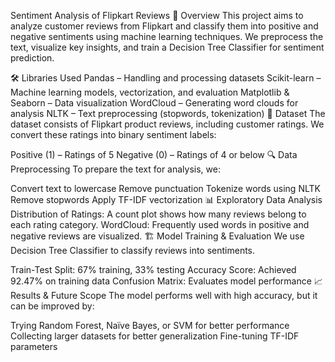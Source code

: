 Sentiment Analysis of Flipkart Reviews
📌 Overview
This project aims to analyze customer reviews from Flipkart and classify them into positive and negative sentiments using machine learning techniques. We preprocess the text, visualize key insights, and train a Decision Tree Classifier for sentiment prediction.

🛠️ Libraries Used
Pandas – Handling and processing datasets
Scikit-learn – Machine learning models, vectorization, and evaluation
Matplotlib & Seaborn – Data visualization
WordCloud – Generating word clouds for analysis
NLTK – Text preprocessing (stopwords, tokenization)
📂 Dataset
The dataset consists of Flipkart product reviews, including customer ratings. We convert these ratings into binary sentiment labels:

Positive (1) – Ratings of 5
Negative (0) – Ratings of 4 or below
🔍 Data Preprocessing
To prepare the text for analysis, we:

Convert text to lowercase
Remove punctuation
Tokenize words using NLTK
Remove stopwords
Apply TF-IDF vectorization
📊 Exploratory Data Analysis
Distribution of Ratings: A count plot shows how many reviews belong to each rating category.
WordCloud: Frequently used words in positive and negative reviews are visualized.
🏗️ Model Training & Evaluation
We use Decision Tree Classifier to classify reviews into sentiments.

Train-Test Split: 67% training, 33% testing
Accuracy Score: Achieved 92.47% on training data
Confusion Matrix: Evaluates model performance
📈 Results & Future Scope
The model performs well with high accuracy, but it can be improved by:

Trying Random Forest, Naïve Bayes, or SVM for better performance
Collecting larger datasets for better generalization
Fine-tuning TF-IDF parameters
